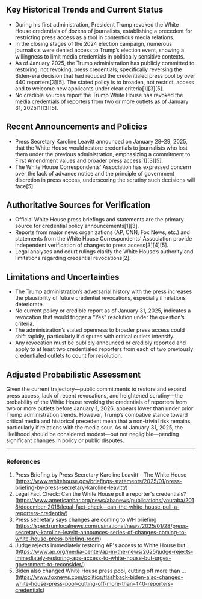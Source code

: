 ## Key Historical Trends and Current Status

- During his first administration, President Trump revoked the White House credentials of dozens of journalists, establishing a precedent for restricting press access as a tool in contentious media relations.
- In the closing stages of the 2024 election campaign, numerous journalists were denied access to Trump’s election event, showing a willingness to limit media credentials in politically sensitive contexts.
- As of January 2025, the Trump administration has publicly committed to restoring, not revoking, press credentials, specifically reversing the Biden-era decision that had reduced the credentialed press pool by over 440 reporters[3][5]. The stated policy is to broaden, not restrict, access and to welcome new applicants under clear criteria[1][3][5].
- No credible sources report the Trump White House has revoked the media credentials of reporters from two or more outlets as of January 31, 2025[1][3][5].

## Recent Announcements and Policies

- Press Secretary Karoline Leavitt announced on January 28–29, 2025, that the White House would restore credentials to journalists who lost them under the previous administration, emphasizing a commitment to First Amendment values and broader press access[1][3][5].
- The White House Correspondents’ Association has expressed concern over the lack of advance notice and the principle of government discretion in press access, underscoring the scrutiny such decisions will face[5].

## Authoritative Sources for Verification

- Official White House press briefings and statements are the primary source for credential policy announcements[1][3].
- Reports from major news organizations (AP, CNN, Fox News, etc.) and statements from the White House Correspondents’ Association provide independent verification of changes to press access[3][4][5].
- Legal analyses and court rulings clarify the White House’s authority and limitations regarding credential revocations[2].

## Limitations and Uncertainties

- The Trump administration’s adversarial history with the press increases the plausibility of future credential revocations, especially if relations deteriorate.
- No current policy or credible report as of January 31, 2025, indicates a revocation that would trigger a “Yes” resolution under the question’s criteria.
- The administration’s stated openness to broader press access could shift rapidly, particularly if disputes with critical outlets intensify.
- Any revocation must be publicly announced or credibly reported and apply to at least two credentialed reporters from each of two previously credentialed outlets to count for resolution.

## Adjusted Probabilistic Assessment

Given the current trajectory—public commitments to restore and expand press access, lack of recent revocations, and heightened scrutiny—the probability of the White House revoking the credentials of reporters from two or more outlets before January 1, 2026, appears lower than under prior Trump administration trends. However, Trump’s combative stance toward critical media and historical precedent mean that a non-trivial risk remains, particularly if relations with the media sour. As of January 31, 2025, the likelihood should be considered modest—but not negligible—pending significant changes in policy or public disputes.

---

### References

1. Press Briefing by Press Secretary Karoline Leavitt - The White House (https://www.whitehouse.gov/briefings-statements/2025/01/press-briefing-by-press-secretary-karoline-leavitt/)
2. Legal Fact Check: Can the White House pull a reporter's credentials? (https://www.americanbar.org/news/abanews/publications/youraba/2018/december-2018/legal-fact-check--can-the-white-house-pull-a-reporters-credentia/)
3. Press secretary says changes are coming to WH briefing (https://spectrumlocalnews.com/us/national/news/2025/01/28/press-secretary-karoline-leavitt-announces-series-of-changes-coming-to-white-house-press-briefing-room)
4. Judge rejects immediately restoring AP's access to White House but ... (https://www.ap.org/media-center/ap-in-the-news/2025/judge-rejects-immediately-restoring-aps-access-to-white-house-but-urges-government-to-reconsider/)
5. Biden also changed White House press pool, cutting off more than ... (https://www.foxnews.com/politics/flashback-biden-also-changed-white-house-press-pool-cutting-off-more-than-440-reporters-credentials)